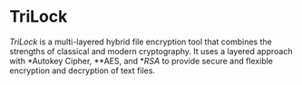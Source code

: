 # TriLock
*TriLock* is a multi-layered hybrid file encryption tool that combines the strengths of classical and modern cryptography. It uses a layered approach with *Autokey Cipher, **AES, and **RSA* to provide secure and flexible encryption and decryption of text files.
